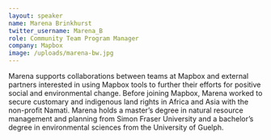 ```yaml
---
layout: speaker
name: Marena Brinkhurst
twitter_username: Marena_B
role: Community Team Program Manager
company: Mapbox
image: /uploads/marena-bw.jpg
---
```


Marena supports collaborations between teams at Mapbox and external partners interested in using Mapbox tools to further their efforts for positive social and environmental change. Before joining Mapbox, Marena worked to secure customary and indigenous land rights in Africa and Asia with the non-profit Namati. Marena holds a master’s degree in natural resource management and planning from Simon Fraser University and a bachelor’s degree in environmental sciences from the University of Guelph.